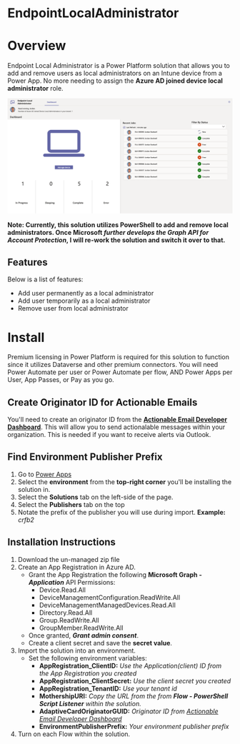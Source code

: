 # EndpointLocalAdministrator

# Overview
Endpoint Local Administrator is a Power Platform solution that allows you to add and remove users as local administrators on an Intune device from a Power App. No more needing to assign the **Azure AD joined device local administrator** role.

![Dashboard](/images/ELA_Dashboard.png)

**Note: Currently, this solution utilizes PowerShell to add and remove local administrators. Once Microsoft _further develops the Graph API for Account Protection_, I will re-work the solution and switch it over to that.**

## Features
Below is a list of features:
- Add user permanently as a local administrator
- Add user temporarily as a local administrator
- Remove user from local administrator

# Install
Premium licensing in Power Platform is required for this solution to function since it utilizes Dataverse and other premium connectors. You will need Power Automate per user or Power Automate per flow, AND Power Apps per User, App Passes, or Pay as you go.

## Create Originator ID for Actionable Emails
You'll need to create an originator ID from the **[Actionable Email Developer Dashboard](https://outlook.office.com/connectors/oam/publish)**. This will allow you to send actionalable messages within your organization. This is needed if you want to receive alerts via Outlook.

## Find Environment Publisher Prefix
1. Go to [Power Apps](https://make.powerapps.com)
2. Select the **environment** from the **top-right corner** you'll be installing the solution in.
3. Select the **Solutions** tab on the left-side of the page.
4. Select the **Publishers** tab on the top
5. Notate the prefix of the publisher you will use during import. **Example:** *crfb2*

## Installation Instructions
1. Download the un-managed zip file
2. Create an App Registration in Azure AD.
    - Grant the App Registration the following **Microsoft Graph - _Application_** API Permissions:
      - Device.Read.All
      - DeviceManagementConfiguration.ReadWrite.All
      - DeviceManagementManagedDevices.Read.All
      - Directory.Read.All
      - Group.ReadWrite.All
      - GroupMember.ReadWrite.All
    - Once granted, **_Grant admin consent_**.
    - Create a client secret and save the **secret value**.
3. Import the solution into an environment.
    - Set the following environment variables:
      - **AppRegistration_ClientID:** *Use the Application(client) ID from the App Registration you created*
      - **AppRegistration_ClientSecret:** *Use the client secret you created*
      - **AppRegistration_TenantID:** *Use your tenant id*
      - **MothershipURI:** *Copy the URL from the from **Flow - PowerShell Script Listener** within the solution.*
      - **AdaptiveCardOriginatorGUID:** *Originator ID from [Actionable Email Developer Dashboard](https://outlook.office.com/connectors/oam/publish)*
      - **EnvironmentPublisherPrefix:** *Your environment publisher prefix*
 4. Turn on each Flow within the solution.
